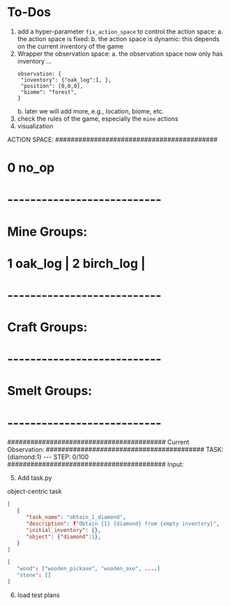 # To-Dos

1. add a hyper-parameter `fix_action_space` to control the action space:
   a. the action space is fixed: 
   b. the action space is dynamic: this depends on the current inventory of the game
2. Wrapper the observation space: 
   a. the observation space now only has inventory ... 
   ```
   observation: {
    "inventory": {"oak_log":1, },
    "position": [0,0,0],
    "biome": "forest",
   }
   ```
   b. later we will add more, e.g., location, biome, etc.
3. check the rules of the game, especially the `mine` actions 
4. visualization 

ACTION SPACE:
##########################################
# 0 no_op                                #
# ---------------------------
# Mine Groups:
# 1 oak_log | 2 birch_log | 
# ---------------------------
# Craft Groups: 
# ---------------------------
# Smelt Groups: 
# ---------------------------
#########################################
Current Observation: 
#########################################
TASK: {diamond:1} --- STEP: 0/100 
#########################################
Input: 


5. Add task.py 

object-centric task 

```tasks.json 
[
   {
      "task_name": "obtain_1_diamond",
      "description": f"Obtain {1} {diamond} from {empty inventory}",
      "initial_inventory": {},
      "object": {"diamond":1},
   }
]
```

```group.json 
[
   "wood": ["wooden_pickaxe", "wooden_axe", ....]
   "stone": []
]
```

6. load test plans 

```plan.json 

```

